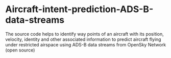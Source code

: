 # Aircraft-intent-prediction-ADS-B-data-streams
The source code helps to identify way points of an aircraft with its position, velocity, identity and other associated information to predict aircraft flying under restricted airspace using ADS-B data streams from OpenSky Network (open source)
